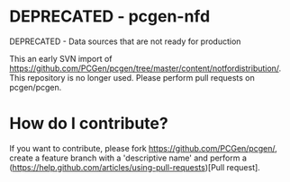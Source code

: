 DEPRECATED - pcgen-nfd
======================

DEPRECATED - Data sources that are not ready for production

This an early SVN import of https://github.com/PCGen/pcgen/tree/master/content/notfordistribution/. This repository is no longer used. Please perform pull requests on pcgen/pcgen.


How do I contribute?
====================

If you want to contribute, please fork https://github.com/PCGen/pcgen/, create a feature branch with a 'descriptive name' and perform a (https://help.github.com/articles/using-pull-requests)[Pull request].
